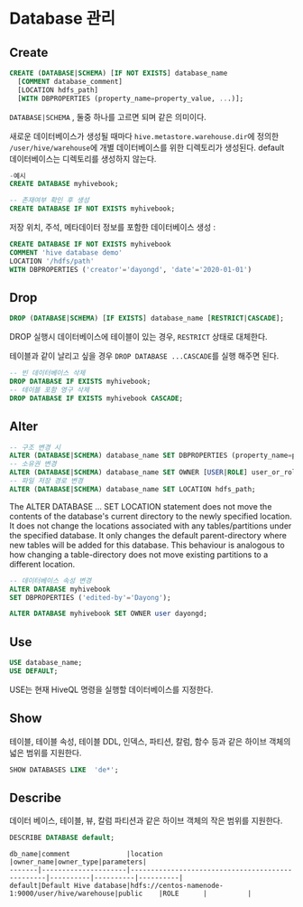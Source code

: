# Database 관리

## Create

```SQL
CREATE (DATABASE|SCHEMA) [IF NOT EXISTS] database_name
  [COMMENT database_comment]
  [LOCATION hdfs_path]
  [WITH DBPROPERTIES (property_name=property_value, ...)];
```

`DATABASE|SCHEMA` , 둘중 하나를 고르면 되며 같은 의미이다.

새로운 데이터베이스가 생성될 때마다 `hive.metastore.warehouse.dir`에 정의한 `/user/hive/warehouse`에 개별 데이터베이스를 위한 디렉토리가 생성된다. default 데이터베이스는 디렉토리를 생성하지 않는다.

```SQL
-예시
CREATE DATABASE myhivebook;

-- 존재여부 확인 후 생성
CREATE DATABASE IF NOT EXISTS myhivebook;
```

저장 위치, 주석, 메타데이터 정보를 포함한 데이터베이스 생성 :

```SQL
CREATE DATABASE IF NOT EXISTS myhivebook
COMMENT 'hive database demo'
LOCATION '/hdfs/path'
WITH DBPROPERTIES ('creator'='dayongd', 'date'='2020-01-01')
```

## Drop

```SQL
DROP (DATABASE|SCHEMA) [IF EXISTS] database_name [RESTRICT|CASCADE];
```

DROP 실행시 데이터베이스에 테이블이 있는 경우, `RESTRICT` 상태로 대체한다.

테이블과 같이 날리고 싶을 경우 `DROP DATABASE ...CASCADE`를 실행 해주면 된다.

```SQL
-- 빈 데이터베이스 삭제
DROP DATABASE IF EXISTS myhivebook;
-- 테이블 포함 영구 삭제
DROP DATABASE IF EXISTS myhivebook CASCADE;
```

## Alter

```SQL
-- 구조 변경 시
ALTER (DATABASE|SCHEMA) database_name SET DBPROPERTIES (property_name=property_value, ...);
-- 소유권 변경
ALTER (DATABASE|SCHEMA) database_name SET OWNER [USER|ROLE] user_or_role;
-- 파일 저장 경로 변경
ALTER (DATABASE|SCHEMA) database_name SET LOCATION hdfs_path;
```

The ALTER DATABASE ... SET LOCATION statement does not move the contents of the database's current directory to the newly specified location. It does not change the locations associated with any tables/partitions under the specified database. It only changes the default parent-directory where new tables will be added for this database. This behaviour is analogous to how changing a table-directory does not move existing partitions to a different location.

```SQL
-- 데이터베이스 속성 변경
ALTER DATABASE myhivebook
SET DBPROPERTIES ('edited-by'='Dayong');

ALTER DATABASE myhivebook SET OWNER user dayongd;
```

## Use

```sql
USE database_name;
USE DEFAULT;
```

USE는 현재 HiveQL 명령을 실행할 데이터베이스를 지정한다. 

## Show

테이블, 테이블 속성, 테이블 DDL, 인덱스, 파티션, 칼럼, 함수 등과 같은 하이브 객체의 넓은 범위를 지원한다.

```SQL
SHOW DATABASES LIKE  'de*';
```

## Describe

데이터 베이스, 테이블, 뷰, 칼럼 파티션과 같은 하이브 객체의 작은 범위를 지원한다.

```SQL
DESCRIBE DATABASE default;
```
```
db_name|comment              |location                                         |owner_name|owner_type|parameters|
-------|---------------------|-------------------------------------------------|----------|----------|----------|
default|Default Hive database|hdfs://centos-namenode-1:9000/user/hive/warehouse|public    |ROLE      |          |
```